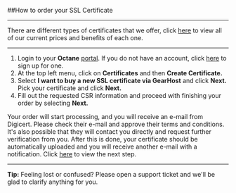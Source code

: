 ##How to order your SSL Certificate

----------
There are different types of certificates that we offer, click [here](https://www.gearhost.com/documentation/SSL-types-pricing) to view all of our current prices and benefits of each one.

----------


1. Login to your **Octane** [portal](https://my.gearhost.com). If you do not have an account, click [here](https://my.gearhost.com/account/signup) to sign up for one.  
2. At the top left menu, click on **Certificates** and then **Create Certificate.**
1. Select **I want to buy a new SSL certificate via GearHost** and click **Next.** Pick your certificate and click **Next.** 
1. Fill out the requested CSR information and proceed with finishing your order by selecting **Next.**

Your order will start processing, and you will receive an e-mail from Digicert. Please check their e-mail and approve their terms and conditions. It's also possible that they will contact you directly and request  further verification from you. After this is done, your certificate should be automatically uploaded and you will receive another e-mail with a notification. Click [here](https://www.gearhost.com/documentation/generate-pfx) to view the next step.


----------
**Tip:** Feeling lost or confused? Please open a support ticket and we'll be glad to clarify anything for you. 
